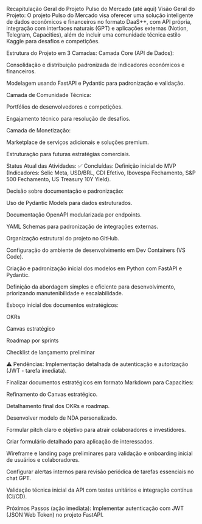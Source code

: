 Recapitulação Geral do Projeto Pulso do Mercado (até aqui)
Visão Geral do Projeto:
O projeto Pulso do Mercado visa oferecer uma solução inteligente de dados econômicos e financeiros no formato DaaS++, com API própria, integração com interfaces naturais (GPT) e aplicações externas (Notion, Telegram, Capacities), além de incluir uma comunidade técnica estilo Kaggle para desafios e competições.

Estrutura do Projeto em 3 Camadas:
Camada Core (API de Dados):

Consolidação e distribuição padronizada de indicadores econômicos e financeiros.

Modelagem usando FastAPI e Pydantic para padronização e validação.

Camada de Comunidade Técnica:

Portfólios de desenvolvedores e competições.

Engajamento técnico para resolução de desafios.

Camada de Monetização:

Marketplace de serviços adicionais e soluções premium.

Estruturação para futuras estratégias comerciais.

Status Atual das Atividades:
✅ Concluídas:
 Definição inicial do MVP (Indicadores: Selic Meta, USD/BRL, CDI Efetivo, Ibovespa Fechamento, S&P 500 Fechamento, US Treasury 10Y Yield).

 Decisão sobre documentação e padronização:

Uso de Pydantic Models para dados estruturados.

Documentação OpenAPI modularizada por endpoints.

YAML Schemas para padronização de integrações externas.

 Organização estrutural do projeto no GitHub.

 Configuração do ambiente de desenvolvimento em Dev Containers (VS Code).

 Criação e padronização inicial dos modelos em Python com FastAPI e Pydantic.

 Definição da abordagem simples e eficiente para desenvolvimento, priorizando manutenibilidade e escalabilidade.

 Esboço inicial dos documentos estratégicos:

OKRs

Canvas estratégico

Roadmap por sprints

Checklist de lançamento preliminar

⚠️ Pendências:
 Implementação detalhada de autenticação e autorização (JWT - tarefa imediata).

 Finalizar documentos estratégicos em formato Markdown para Capacities:

Refinamento do Canvas estratégico.

Detalhamento final dos OKRs e roadmap.

 Desenvolver modelo de NDA personalizado.

 Formular pitch claro e objetivo para atrair colaboradores e investidores.

 Criar formulário detalhado para aplicação de interessados.

 Wireframe e landing page preliminares para validação e onboarding inicial de usuários e colaboradores.

 Configurar alertas internos para revisão periódica de tarefas essenciais no chat GPT.

 Validação técnica inicial da API com testes unitários e integração contínua (CI/CD).

Próximos Passos (ação imediata):
Implementar autenticação com JWT (JSON Web Token) no projeto FastAPI.

